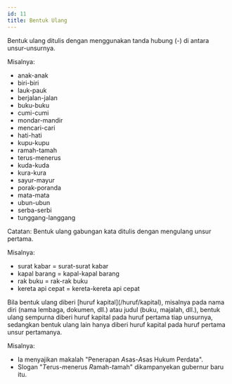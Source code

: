 ```yaml
---
id: 11
title: Bentuk Ulang
---
```


Bentuk ulang ditulis dengan menggunakan tanda hubung (-) di antara unsur-unsurnya.

Misalnya:

- anak-anak
- biri-biri
- lauk-pauk
- berjalan-jalan
- buku-buku
- cumi-cumi
- mondar-mandir
- mencari-cari
- hati-hati
- kupu-kupu
- ramah-tamah
- terus-menerus
- kuda-kuda
- kura-kura
- sayur-mayur
- porak-poranda
- mata-mata
- ubun-ubun
- serba-serbi
- tunggang-langgang

Catatan: Bentuk ulang gabungan kata ditulis dengan mengulang unsur pertama.

Misalnya:

- surat kabar = surat-surat kabar
- kapal barang = kapal-kapal barang
- rak buku = rak-rak buku
- kereta api cepat = kereta-kereta api cepat

<Note>
Bila bentuk ulang diberi [huruf kapital](/huruf/kapital), misalnya pada nama diri (nama lembaga, dokumen, dll.) atau judul (buku, majalah, dll.), bentuk ulang sempurna diberi huruf kapital pada huruf pertama tiap unsurnya, sedangkan bentuk ulang lain hanya diberi huruf kapital pada huruf pertama unsur pertamanya.

Misalnya:

- Ia menyajikan makalah "Penerapan *A*sas-*A*sas Hukum Perdata".
- Slogan "*T*erus-*m*enerus *R*amah-*t*amah" dikampanyekan gubernur baru itu.
  </Note>
